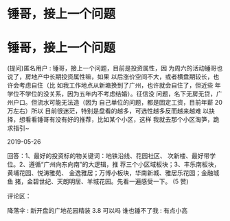 # 锤哥，接上一个问题

# 锤哥，接上一个问题

(提问)匿名用户 : 锤哥，接上一个问题，目前是投资属性，因 为周六的活动锤哥也说了，房地产中长期投资属性嘛，如果 以后涨价空间不大，或者横盘期较长，也许会考虑自住（比 如我工作地点从新塘换到了广州，也许就会自住了，但近些 年学位不学位的没关系，因为五年内不考虑结婚）。征信没 问题，名下无房无贷，广州户口。但流水可能无法造（因为 自己单位的问题，都是固定工资，目前年薪 20 万左右）所以 目前很迷茫，特别是盘看的越多，可选性越多反而越来越难 以抉择，想看看锤哥有没有好的推荐，比如某个小区，这样 我就去那个小区淘笋，跪求指引~

2019-05-26

回答：1、最好的投资标的物关键词：地铁沿线、花园社区、 次新楼、最好带学位。2、遵循“广州向东向南”的大逻辑，推 荐三个小区域板块；3、丰乐南板块，黄埔花园、悦涛雅苑、 金逸雅居；万博小板块，华南新城、雅居乐花园；金融城鱼 猪，金碧世纪、天朗明居、羊城花园。先看一遍感受一下。 (5 赞)

评论区：

降落伞 : 新开盘的广地花园精装 3.8 可以吗 谁也锤不了我 : 有点小高